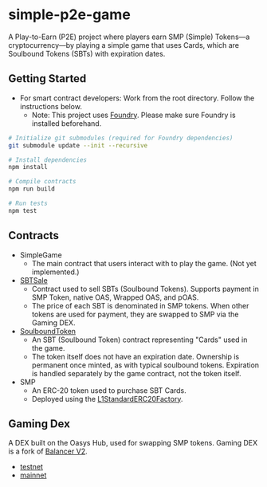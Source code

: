 # simple-p2e-game

A Play-to-Earn (P2E) project where players earn SMP (Simple) Tokens—a cryptocurrency—by playing a simple game that uses Cards, which are Soulbound Tokens (SBTs) with expiration dates.

## Getting Started

- For smart contract developers: Work from the root directory. Follow the instructions below.
  - Note: This project uses [Foundry](https://getfoundry.sh/). Please make sure Foundry is installed beforehand.

```sh
# Initialize git submodules (required for Foundry dependencies)
git submodule update --init --recursive

# Install dependencies
npm install

# Compile contracts
npm run build

# Run tests
npm test
```

## Contracts

- SimpleGame
  - The main contract that users interact with to play the game. (Not yet implemented.)
- [SBTSale](./src/SBTSale.sol)
  - Contract used to sell SBTs (Soulbound Tokens). Supports payment in SMP Token,
    native OAS, Wrapped OAS, and pOAS.
  - The price of each SBT is denominated in SMP tokens. When other tokens are used for payment, they are swapped to SMP via the Gaming DEX.
- [SoulboundToken](./src/SoulboundToken.sol)
  - An SBT (Soulbound Token) contract representing "Cards" used in the game.
  - The token itself does not have an expiration date. Ownership is permanent once minted, as with typical soulbound tokens. Expiration is handled separately by the game contract, not the token itself.
- SMP
  - An ERC-20 token used to purchase SBT Cards.
  - Deployed using the [L1StandardERC20Factory](https://docs.oasys.games/docs/architecture/hub-layer/contract#preset-contracts).

## Gaming Dex

A DEX built on the Oasys Hub, used for swapping SMP tokens. Gaming DEX is a fork of [Balancer V2](https://github.com/balancer/balancer-v2-monorepo).

- [testnet](https://testnet.gaming-dex.com/#/oasys-testnet/swap)
- [mainnet](https://www.gaming-dex.com/#/defiverse/swap)

